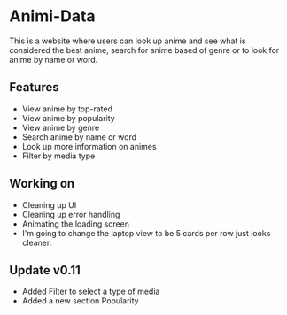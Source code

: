 # Animi-Data

This is a website where users can look up anime and see what is considered the best anime, search for anime based of genre or to look for anime by name or word.

## Features
- View anime by top-rated
- View anime by popularity
- View anime by genre
- Search anime by name or word
- Look up more information on animes
- Filter by media type 


## Working on
- Cleaning up UI
- Cleaning up error handling
- Animating the loading screen
- I'm going to change the laptop view to be 5 cards per row just looks cleaner.


## Update v0.11
- Added Filter to select a type of media
- Added a new section Popularity


